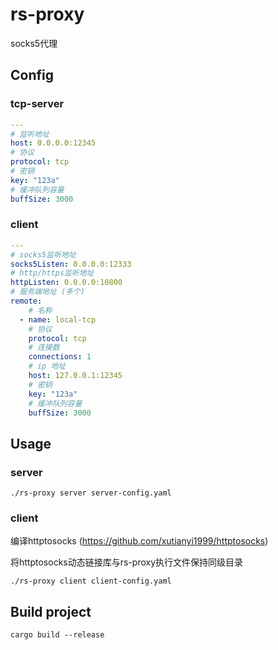 # rs-proxy
socks5代理

## Config
### tcp-server
```yaml
---
# 监听地址
host: 0.0.0.0:12345
# 协议
protocol: tcp
# 密钥
key: "123a"
# 缓冲队列容量
buffSize: 3000
```
### client
```yaml
---
# socks5监听地址
socks5Listen: 0.0.0.0:12333
# http/https监听地址
httpListen: 0.0.0.0:10800
# 服务端地址 (多个)
remote:
    # 名称
  - name: local-tcp
    # 协议
    protocol: tcp
    # 连接数
    connections: 1
    # ip 地址
    host: 127.0.0.1:12345
    # 密钥
    key: "123a"
    # 缓冲队列容量
    buffSize: 3000
```

## Usage

### server

```shell script
./rs-proxy server server-config.yaml
```

### client

编译httptosocks (https://github.com/xutianyi1999/httptosocks)

将httptosocks动态链接库与rs-proxy执行文件保持同级目录

```shell script
./rs-proxy client client-config.yaml
```

## Build project

```shell script
cargo build --release
```


